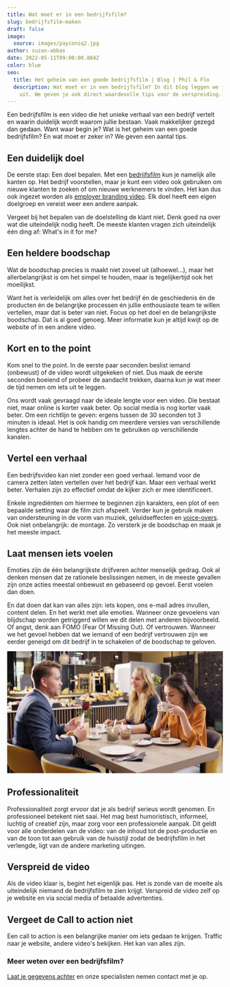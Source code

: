 ```yaml
---
title: Wat moet er in een bedrijfsfilm?
slug: bedrijfsfilm-maken
draft: false
image:
  source: images/payconiq2.jpg
author: suzan-abbas
date: 2022-05-11T09:00:00.804Z
color: blue
seo:
  title: Het geheim van een goede bedrijfsfilm | Blog | Phil & Flo
  description: Wat moet er in een bedrijfsfilm? In dit blog leggen we je alles
    uit. We geven je ook direct waardevolle tips voor de verspreiding..
---
```

Een bedrijfsfilm is een video die het unieke verhaal van een bedrijf vertelt en waarin duidelijk wordt waarom jullie bestaan. Vaak makkelijker gezegd dan gedaan. Want waar begin je? Wat is het geheim van een goede bedrijfsfilm? En wat moet er zeker in? We geven een aantal tips.

## Een duidelijk doel

De eerste stap: Een doel bepalen. Met een [bedrijfsfilm](https://www.philenflo.nl/bedrijfsfilm-laten-maken/) kun je namelijk alle kanten op. Het bedrijf voorstellen, maar je kunt een video ook gebruiken om nieuwe klanten te zoeken of om nieuwe werknemers te vinden. Het kan dus ook ingezet worden als [employer branding video](https://www.philenflo.nl/oplossingen/employer-branding/). Elk doel heeft een eigen doelgroep en vereist weer een andere aanpak. 

Vergeet bij het bepalen van de doelstelling de klant niet. Denk goed na over wat die uiteindelijk nodig heeft. De meeste klanten vragen zich uiteindelijk één ding af: What's in it for me?

## Een heldere boodschap

Wat de boodschap precies is maakt niet zoveel uit (alhoewel…), maar het allerbelangrijkst is om het simpel te houden, maar is tegelijkertijd ook het moeilijkst. 

Want het is verleidelijk om alles over het bedrijf én de geschiedenis én de producten én de belangrijke processen én jullie enthousiaste team te willen vertellen, maar dat is beter van niet. Focus op het doel en de belangrijkste boodschap. Dat is al goed genoeg. Meer informatie kun je altijd kwijt op de website of in een andere video. 

## Kort en to the point

Kom snel to the point. In de eerste paar seconden beslist iemand (onbewust) of de video wordt uitgekeken of niet. Dus maak de eerste seconden boeiend of probeer de aandacht trekken, daarna kun je wat meer de tijd nemen om iets uit te leggen.

Ons wordt vaak gevraagd naar de ideale lengte voor een video. Die bestaat niet, maar online is korter vaak beter. Op social media is nog korter vaak beter. Om een richtlijn te geven: ergens tussen de 30 seconden tot 3 minuten is ideaal. Het is ook handig om meerdere versies van verschillende lengtes achter de hand te hebben om te gebruiken op verschillende kanalen.

## Vertel een verhaal

Een bedrijfsvideo kan niet zonder een goed verhaal. Iemand voor de camera zetten laten vertellen over het bedrijf kan. Maar een verhaal werkt beter. Verhalen zijn zo effectief omdat de kijker zich er mee identificeert.

Enkele ingrediënten om hiermee te beginnen zijn karakters, een plot of een bepaalde setting waar de film zich afspeelt. Verder kun je gebruik maken van ondersteuning in de vorm van muziek, geluidseffecten en [voice-overs](https://www.philenflo.nl/kennisbank/wat-is-een-voice-over/). Ook niet onbelangrijk: de montage. Zo versterk je de boodschap en maak je het meeste impact.

## Laat mensen iets voelen

Emoties zijn de één belangrijkste drijfveren achter menselijk gedrag. Ook al denken mensen dat ze rationele beslissingen nemen, in de meeste gevallen zijn onze acties meestal onbewust en gebaseerd op gevoel. Eerst voelen dan doen. 

En dat doen dat kan van alles zijn: iets kopen, ons e-mail adres invullen, content delen. En het werkt met alle emoties. Wanneer onze gevoelens van blijdschap worden getriggerd willen we dit delen met anderen bijvoorbeeld. Of angst, denk aan FOMO (Fear Of Missing Out). Of vertrouwen. Wanneer we het gevoel hebben dat we iemand of een bedrijf vertrouwen zijn we eerder geneigd om dit bedrijf in te schakelen of de boodschap te geloven.

![](images/jde-marcilla1.jpg "Bedrijfsfilms voor Douwe Egberts")

## Professionaliteit

Professionaliteit zorgt ervoor dat je als bedrijf serieus wordt genomen. En professioneel betekent niet saai. Het mag best humoristisch, informeel, luchtig of creatief zijn, maar zorg voor een professionele aanpak. Dit geldt voor alle onderdelen van de video: van de inhoud tot de post-productie en van de toon tot aan gebruik van de huisstijl zodat de bedrijfsfilm in het verlengde, ligt van de andere marketing uitingen.

## Verspreid de video

Als de video klaar is, begint het eigenlijk pas. Het is zonde van de moeite als uiteindelijk niemand de bedrijfsfilm te zien krijgt. Verspreid de video zelf op je website en via social media of betaalde advertenties.

## Vergeet de Call to action niet

Een call to action is een belangrijke manier om iets gedaan te krijgen. Traffic naar je website, andere video's bekijken. Het kan van alles zijn. 

### Meer weten over een bedrijfsfilm?

[Laat je gegevens achter](https://www.philenflo.nl/contact/) en onze specialisten nemen contact met je op.
